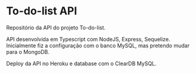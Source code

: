 # To-do-list API

Repositório da API do projeto To-do-list.

API desenvolvida em Typescript com NodeJS, Express, Sequelize. Inicialmente fiz a configuração com o banco MySQL, mas pretendo mudar para o MongoDB.

Deploy da API no Heroku e database com o ClearDB MySQL.
